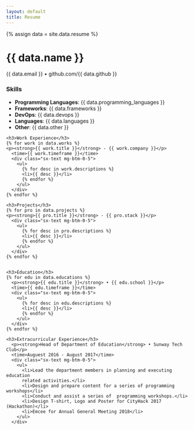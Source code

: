 ```yaml
---
layout: default
title: Resume
---
```


{% assign data = site.data.resume %}
<div class="content">
  <div class="text-center">
    <h1>{{ data.name }}</h1>
    <p>{{ data.email }} • github.com/{{ data.github }}</p>
  </div>
  <div>
    <h3>Skills</h3>
    <ul>
      <li><strong>Programming Languages</strong>: {{ data.programming_languages }}</li>
      <li><strong>Frameworks</strong>: {{ data.frameworks }}</li>
      <li><strong>DevOps</strong>: {{ data.devops }}</li>
      <li><strong>Languages</strong>: {{ data.languages }}</li>
      <li><strong>Other</strong>: {{ data.other }} </li>
    </ul>

    <h3>Work Experience</h3>
    {% for work in data.works %}
    <p><strong>{{ work.title }}</strong> - {{ work.company }}</p>
      <time>{{ work.timeframe }}</time>
      <div class="sx-text mg-btm-0-5">
        <ul>
          {% for desc in work.descriptions %}
          <li>{{ desc }}</li>
          {% endfor %}
        </ul>
      </div>
    {% endfor %}

    <h3>Projects</h3>
    {% for pro in data.projects %}
    <p><strong>{{ pro.title }}</strong> - {{ pro.stack }}</p>
      <div class="sx-text mg-btm-0-5">
        <ul>
          {% for desc in pro.descriptions %}
          <li>{{ desc }}</li>
          {% endfor %}
        </ul>
      </div>
    {% endfor %}


    <h3>Education</h3>
    {% for edu in data.educations %}
      <p><strong>{{ edu.title }}</strong> • {{ edu.school }}</p>
      <time>{{ edu.timeframe }}</time>
      <div class="sx-text mg-btm-0-5">
        <ul>
          {% for desc in edu.descriptions %}
          <li>{{ desc }}</li>
          {% endfor %}
        </ul>
      </div>
    {% endfor %}

    <h3>Extracurricular Experience</h3>
      <p><strong>Head of Department of Education</strong> • Sunway Tech Club</p>
      <time>Auguest 2016 - August 2017</time>
      <div class="sx-text mg-btm-0-5">
        <ul>
          <li>Lead the department members in planning and executing education
          related activities.</li>
          <li>Design and prepare content for a series of programming workshops</li>
          <li>Conduct and assist a series of  programming workshops.</li>
          <li>Design T-shirt, Logo and Poster for CityHack 2017 (Hackathon)</li>
          <li>Emcee for Annual General Meeting 2018</li>
        </ul>
      </div>
  </div>
</div>


